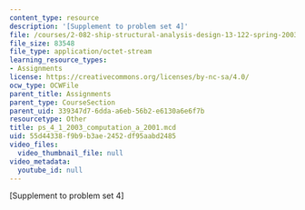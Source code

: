 ```yaml
---
content_type: resource
description: '[Supplement to problem set 4]'
file: /courses/2-082-ship-structural-analysis-design-13-122-spring-2003/55d44338f9b9b3ae2452df95aabd2485_ps_4_1_2003_computation_a_2001.mcd
file_size: 83548
file_type: application/octet-stream
learning_resource_types:
- Assignments
license: https://creativecommons.org/licenses/by-nc-sa/4.0/
ocw_type: OCWFile
parent_title: Assignments
parent_type: CourseSection
parent_uid: 339347d7-6dda-a6eb-56b2-e6130a6e6f7b
resourcetype: Other
title: ps_4_1_2003_computation_a_2001.mcd
uid: 55d44338-f9b9-b3ae-2452-df95aabd2485
video_files:
  video_thumbnail_file: null
video_metadata:
  youtube_id: null
---
```

[Supplement to problem set 4]